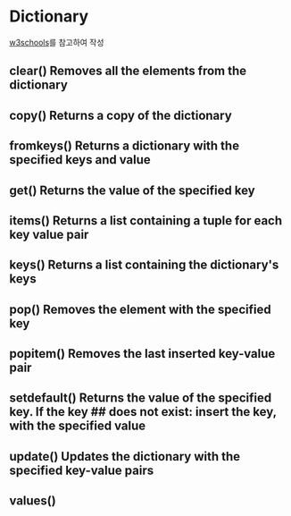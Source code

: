 # Dictionary
[w3schools](https://www.w3schools.com/python/python_ref_dictionary.asp)를 참고하여 작성

## clear()	Removes all the elements from the dictionary

## copy()	Returns a copy of the dictionary

## fromkeys()	Returns a dictionary with the specified keys and value

## get()	Returns the value of the specified key

## items()	Returns a list containing a tuple for each key value pair

## keys()	Returns a list containing the dictionary's keys

## pop()	Removes the element with the specified key

## popitem()	Removes the last inserted key-value pair

## setdefault()	Returns the value of the specified key. If the key ## does not exist: insert the key, with the specified value

## update()	Updates the dictionary with the specified key-value pairs

## values()
